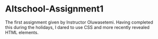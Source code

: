 # Altschool-Assignment1
The first assignment given by Instructor Oluwasetemi.
Having completed this during the holidays, I dared to use CSS and more recently revealed HTML elements.
